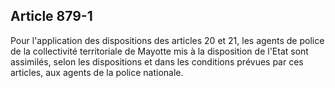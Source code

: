 Article 879-1
----
Pour l'application des dispositions des articles 20 et 21, les agents de police
de la collectivité territoriale de Mayotte mis à la disposition de l'Etat sont
assimilés, selon les dispositions et dans les conditions prévues par ces
articles, aux agents de la police nationale.
